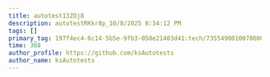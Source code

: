 ```yaml
---
title: autotest13ZOj8
description: autotestRKkr8p_10/8/2025 8:34:12 PM
tags: []
primary_tag: 197f4ec4-6c14-5b5e-9fb3-058e21403d41:tech/73554900100700000996/67838200100800006287
time: 368
author_profile: https://github.com/ksAutotests
author_name: ksAutotests
---
```

